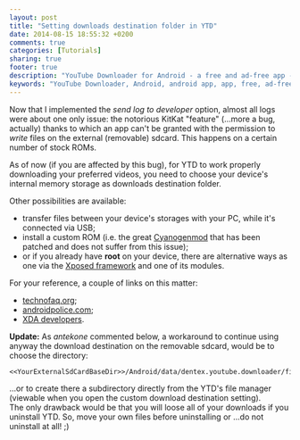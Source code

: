 ```yaml
---
layout: post
title: "Setting downloads destination folder in YTD"
date: 2014-08-15 18:55:32 +0200
comments: true
categories: [Tutorials]
sharing: true
footer: true
description: "YouTube Downloader for Android - a free and ad-free app - usage tutorial - destination downloads folder"
keywords: "YouTube Downloader, Android, android app, app, free, ad-free, no ads, dentex, video, YouTube, downloader, tutorials, review, how-to, tutorial, usage, kitkat, sdcard"
---
```

Now that I implemented the *send log to developer* option, almost all logs were about one only issue: the notorious KitKat "feature" (...more a bug, actually) thanks to which an app can't be granted with the permission to *write* files on the external (removable) sdcard. This happens on a certain number of stock ROMs.

As of now (if you are affected by this bug), for YTD to work properly downloading your preferred videos, you need to choose your device's internal memory storage as downloads destination folder.

Other possibilities are available:

- transfer files between your device's storages with your PC, while it's connected via USB;
- install a custom ROM (i.e. the great [Cyanogenmod](http://www.cyanogenmod.org/) that has been patched and does not suffer from this issue);
- or if you already have **root** on your device, there are alternative ways as one via the [Xposed framework](http://forum.xda-developers.com/xposed) and one of its modules.

For your reference, a couple of links on this matter:

- [technofaq.org](http://technofaq.org/posts/2014/04/fixing-external-sd-card-write-issue-on-android-kitkat/);
- [androidpolice.com](http://www.androidpolice.com/2014/02/17/external-blues-google-has-brought-big-changes-to-sd-cards-in-kitkat-and-even-samsung-may-be-implementing-them/);
- [XDA developers](http://forum.xda-developers.com/xposed/modules/kitkat-sd-card-access-t2790992).

**Update:**
As *antekone* commented below, a workaround to continue using anyway the download destination on the removable sdcard, would be to choose the directory:

    <<YourExternalSdCardBaseDir>>/Android/data/dentex.youtube.downloader/files/

...or to create there a subdirectory directly from the YTD's file manager (viewable when you open the custom download destination setting).    
The only drawback would be that you will loose all of your downloads if you uninstall YTD. So, move your own files before uninstalling or ...do not uninstall at all!  ;)
